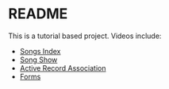 # README

This is a tutorial based project. Videos include: 
* [Songs Index](https://www.youtube.com/watch?v=At4fD_zkHJU)
* [Song Show](https://www.youtube.com/watch?v=oZGZEJWt8qQ)
* [Active Record Association](https://www.youtube.com/watch?v=oOFUnTPC_jU)
* [Forms](https://www.youtube.com/watch?v=VNHriUP7zKE&list=PL1Y67f0xPzdMpqo5GG-P8oVd-OvkNMSAN&index=5)
